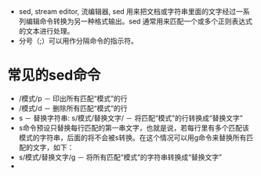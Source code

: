 * sed, stream editor, 流编辑器, sed 用来把文档或字符串里面的文字经过一系列编辑命令转换为另一种格式输出。sed 通常用来匹配一个或多个正则表达式的文本进行处理。
* 分号（;）可以用作分隔命令的指示符。

# 常见的sed命令
* /模式/p － 印出所有匹配“模式”的行
* /模式/d － 删除所有匹配“模式”的行
* s － 替换字符串: s/模式/替换文字/ － 将匹配“模式”的行转换成“替换文字”
* s命令预设只替换每行匹配的第一串文字，也就是说，若每行里有多个匹配该模式的字符串，后面的将不会被s转换。在这个情况可以用g命令来替换所有匹配的文字，如下：
* s/模式/替换文字/g － 将所有匹配“模式”的字符串转换成“替换文字”
* 

